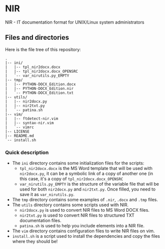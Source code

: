 # NIR
NIR - IT documentation format for UNIX/Linux system administrators

## Files and directories

Here is the file tree of this repository:

```
.
|-- ini/
|   |-- tpl_nir2docx.docx
|   |-- tpl_nir2docx.docx_OPENSRC
|   `-- var_nirutils.py_EMPTY
|-- tmp/
|   |-- PYTHON-DOCX_Edition.docx
|   |-- PYTHON-DOCX_Edition.nir
|   `-- PYTHON-DOCX_Edition.txt
|-- utils/
|   |-- nir2docx.py
|   |-- nir2txt.py
|   `-- patina.sh
|-- vim/
|   |-- ftdetect-nir.vim
|   |-- syntax-nir.vim
|   `-- vimrc
|-- LICENSE
|-- README.md
`-- install.sh
```

### Quick description

* The `ini` directory contains some initialization files for the scripts:
  - `tpl_nir2docx.docx` is the MS Word template that will be used with `nir2docx.py`, it can be a symbolic link of a copy of another one (in this case, it's a copy of `tpl_nir2docx.docx_OPENSRC`
  - `var_nirutils.py_EMPTY` is the structure of the variable file that will be used for both `nir2docx.py` and `nir2txt.py`. Once filled, you need to save it as `var_nirutils.py`.
* The `tmp` directory contains some examples of `.nir`, `.docx` and `.tmp` files.
* The `utils` directory contains some scripts used with NIR.
  - `nir2docx.py` is used to convert NIR files to MS Word DOCX files.
  - `nir2txt.py` is used to convert NIR files to structured TXT documentation files.
  - `patina.sh` is used to help you include elements into a NIR file.
* The `vim` directory contains configuration files to write NIR files on vim.
* `install.sh` is a script used to install the dependencies and copy the files where they should be!
